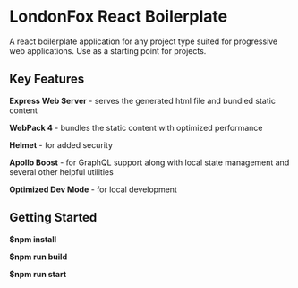 # LondonFox React Boilerplate

A react boilerplate application for any project type suited for progressive web applications.  Use as a starting point for projects.

## Key Features

**Express Web Server** - serves the generated html file and bundled static content

**WebPack 4** - bundles the static content with optimized performance

**Helmet** - for added security

**Apollo Boost** - for GraphQL support along with local state management and several other helpful utilities

**Optimized Dev Mode** - for local development

## Getting Started

**$npm install**

**$npm run build**

**$npm run start**
